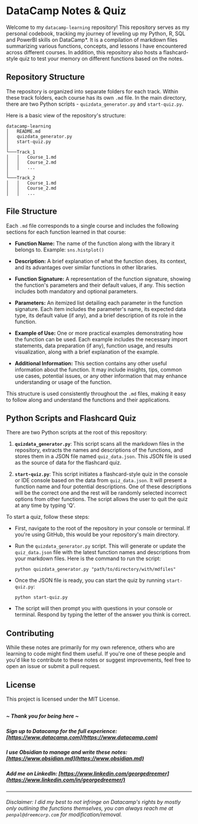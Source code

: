 # DataCamp Notes & Quiz

Welcome to my `datacamp-learning` repository! This repository serves as my personal codebook, tracking my journey of leveling up my Python, R, SQL and PowerBI skills on DataCamp\*. It is a compilation of markdown files summarizing various functions, concepts, and lessons I have encountered across different courses. In addition, this repository also hosts a flashcard-style quiz to test your memory on different functions based on the notes.

## Repository Structure

The repository is organized into separate folders for each track. Within these track folders, each course has its own `.md` file. In the main directory, there are two Python scripts - `quizdata_generator.py` and `start-quiz.py`.

Here is a basic view of the repository's structure:

```
datacamp-learning
│   README.md
│   quizdata_generator.py
│   start-quiz.py
│
└───Track_1
│   │   Course_1.md
│   │   Course_2.md
│   │   ...
│
└───Track_2
│   │   Course_1.md
│   │   Course_2.md
│   │   ...
```

## File Structure

Each `.md` file corresponds to a single course and includes the following sections for each function learned in that course:

- **Function Name:** The name of the function along with the library it belongs to. Example: `sns.histplot()`

- **Description:** A brief explanation of what the function does, its context, and its advantages over similar functions in other libraries. 

- **Function Signature:** A representation of the function signature, showing the function's parameters and their default values, if any. This section includes both mandatory and optional parameters.

- **Parameters:** An itemized list detailing each parameter in the function signature. Each item includes the parameter's name, its expected data type, its default value (if any), and a brief description of its role in the function.

- **Example of Use:** One or more practical examples demonstrating how the function can be used. Each example includes the necessary import statements, data preparation (if any), function usage, and results visualization, along with a brief explanation of the example.

- **Additional Information:** This section contains any other useful information about the function. It may include insights, tips, common use cases, potential issues, or any other information that may enhance understanding or usage of the function.

This structure is used consistently throughout the `.md` files, making it easy to follow along and understand the functions and their applications.

## Python Scripts and Flashcard Quiz

There are two Python scripts at the root of this repository:

1. **`quizdata_generator.py`**: This script scans all the markdown files in the repository, extracts the names and descriptions of the functions, and stores them in a JSON file named `quiz_data.json`. This JSON file is used as the source of data for the flashcard quiz.

2. **`start-quiz.py`**: This script initiates a flashcard-style quiz in the console or IDE console based on the data from `quiz_data.json`. It will present a function name and four potential descriptions. One of these descriptions will be the correct one and the rest will be randomly selected incorrect options from other functions. The script allows the user to quit the quiz at any time by typing 'Q'.

To start a quiz, follow these steps:

- First, navigate to the root of the repository in your console or terminal. If you're using GitHub, this would be your repository's main directory.

- Run the `quizdata_generator.py` script. This will generate or update the `quiz_data.json` file with the latest function names and descriptions from your markdown files. Here is the command to run the script:

  ```
  python quizdata_generator.py "path/to/directory/with/mdfiles"
  ```

- Once the JSON file is ready, you can start the quiz by running `start-quiz.py`:

  ```
  python start-quiz.py
  ```

- The script will then prompt you with questions in your console or terminal. Respond by typing the letter of the answer you think is correct.

## Contributing 

While these notes are primarily for my own reference, others who are learning to code might find them useful. If you're one of these people and you'd like to contribute to these notes or suggest improvements, feel free to open an issue or submit a pull request.

## License

This project is licensed under the MIT License.

##  
##### ~ Thank you for being here ~
##### Sign up to Datacamp for the full experience: [https://www.datacamp.com](https://www.datacamp.com)
##### I use Obsidian to manage and write these notes: [https://www.obsidian.md](https://www.obsidian.md)
##### Add me on LinkedIn: [https://www.linkedin.com/georgedreemer](https://www.linkedin.com/in/georgedreemer/)
---
###### Disclaimer: I did my best to not infringe on Datacamp's rights by mostly only outlining the functions themselves, you can always reach me at `penpal@dreemcorp.com` for modification/removal.
